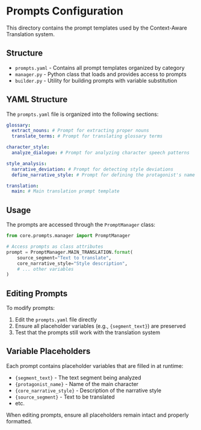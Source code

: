 # Prompts Configuration

This directory contains the prompt templates used by the Context-Aware Translation system.

## Structure

- `prompts.yaml` - Contains all prompt templates organized by category
- `manager.py` - Python class that loads and provides access to prompts
- `builder.py` - Utility for building prompts with variable substitution

## YAML Structure

The `prompts.yaml` file is organized into the following sections:

```yaml
glossary:
  extract_nouns: # Prompt for extracting proper nouns
  translate_terms: # Prompt for translating glossary terms

character_style:
  analyze_dialogue: # Prompt for analyzing character speech patterns

style_analysis:
  narrative_deviation: # Prompt for detecting style deviations
  define_narrative_style: # Prompt for defining the protagonist's name and the core narrative style

translation:
  main: # Main translation prompt template
```

## Usage

The prompts are accessed through the `PromptManager` class:

```python
from core.prompts.manager import PromptManager

# Access prompts as class attributes
prompt = PromptManager.MAIN_TRANSLATION.format(
    source_segment="Text to translate",
    core_narrative_style="Style description",
    # ... other variables
)
```

## Editing Prompts

To modify prompts:

1. Edit the `prompts.yaml` file directly
2. Ensure all placeholder variables (e.g., `{segment_text}`) are preserved
3. Test that the prompts still work with the translation system

## Variable Placeholders

Each prompt contains placeholder variables that are filled in at runtime:

- `{segment_text}` - The text segment being analyzed
- `{protagonist_name}` - Name of the main character
- `{core_narrative_style}` - Description of the narrative style
- `{source_segment}` - Text to be translated
- etc.

When editing prompts, ensure all placeholders remain intact and properly formatted.